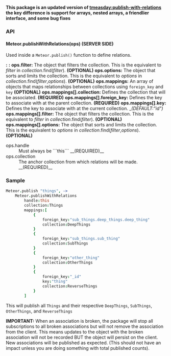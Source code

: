 __This package is an updated version of [tmeasday:publish-with-relations](https://atmospherejs.com/tmeasday/publish-with-relations) the key difference is support for arrays, nested arrays, a friendlier interface, and some bug fixes__

### API
#### Meteor.publishWithRelations(ops) (SERVER SIDE)
Used inside a ```Meteor.publish()``` function to define relations.

__:__ 
__:__ 
__ops.filter:__ The object that filters the collection. This is the equivalent to _filter_ in _collection_.find(_filter_).  __(OPTIONAL)__
__ops.options:__ The object that sorts and limits the collection. This is the equivalent to _options_ in _collection_.find(_filter_,_options_). __(OPTIONAL)__
__ops.mappings:__ An array of objects that maps relationships between collections using ```foreign_key``` and ```key``` __(OPTIONAL)__
__ops.mappings[].collection:__ Defines the collection that will be associated. __(REQUIRED)__
__ops.mappings[].foreign_key:__ Defines the key to associate with at the parent collection. __(REQUIRED)__
__ops.mappings[].key:__ Defines the key to associate with at the current collection. __(DEFAULT:"_id")__
__ops.mappings[].filter:__ The object that filters the collection. This is the equivalent to _filter_ in _collection_.find(_filter_).  __(OPTIONAL)__
__ops.mappings[].options:__ The object that sorts and limits the collection. This is the equivalent to _options_ in _collection_.find(_filter_,_options_). __(OPTIONAL)__

<dl>
	<dt>ops.handle</dt>
	<dd><markdown>Must always be ```this``` __(REQUIRED)__</markdown></dd>
	<dt>ops.collection</dt>
	<dd><markdown>The anchor collection from which relations will be made. __(REQUIRED)__</markdown></dd>
</dl>

### Sample
```coffeescript
Meteor.publish "things", ->
	Meteor.publishWithRelations
		handle:this
		collection:Things
		mappings:[
			{
				foreign_key:"sub_things.deep_things.deep_thing"
				collection:DeepThings
			}
			{
				foreign_key:"sub_things.sub_thing"
				collection:SubThings
			}
			{
				foreign_key:"other_thing"
				collection:OtherThings
			}
			{
				foreign_key:"_id"
				key:"thing"
				collection:ReverseThings
			}
		]
```

This will publish all ```Things``` and their respective ```DeepThings```, ```SubThings```, ```OtherThings```, and ```ReverseThings```

__IMPORTANT:__ When an association is broken, the package will stop all subscriptions to all broken associations but will not remove the association from the client. This means updates to the object with the broken association will not be recorded BUT the object will persist on the client. New associations will be published as expected. (This should not have an impact unless you are doing something with total published counts).


